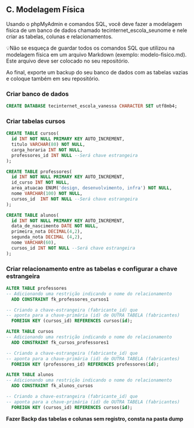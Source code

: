 ## C. Modelagem Física
Usando o phpMyAdmin e comandos SQL, você deve fazer a modelagem física de um banco de dados chamado tecinternet_escola_seunome e nele criar as tabelas, colunas e relacionamentos.

💡Não se esqueça de guardar todos os comandos SQL que utilizou na modelagem física em um arquivo Markdown (exemplo: modelo-fisico.md). Este arquivo deve ser colocado no seu repositório.

Ao final, exporte um backup do seu banco de dados com as tabelas vazias e coloque também em seu repositório.

### Criar banco de dados

```sql
CREATE DATABASE tecinternet_escola_vanessa CHARACTER SET utf8mb4;
```

### Criar tabelas cursos

```sql
CREATE TABLE cursos(
  id INT NOT NULL PRIMARY KEY AUTO_INCREMENT,
  titulo VARCHAR(80) NOT NULL,
  carga_horaria INT NOT NULL,
  professores_id INT NULL --Será chave estrangeira
);
```

```sql
CREATE TABLE professores(
  id INT NOT NULL PRIMARY KEY AUTO_INCREMENT,
  id_curso INT NOT NULL,
  area_atuacao ENUM('design, desenvolvimento, infra') NOT NULL,
  nome VARCHAR(100) NOT NULL,
  cursos_id  INT NOT NULL --Será chave estrangeira
);
```

```sql
CREATE TABLE alunos(
  id INT NOT NULL PRIMARY KEY AUTO_INCREMENT,
  data_de_nascimento DATE NOT NULL,
  primeira_nota DECIMAL(4,2),
  segunda_nota DECIMAL (4,2),
  nome VARCHAR(60),
  cursos_id INT NOT NULL --Será chave estrangeira
);
```

### Criar relacionamento entre as tabelas e configurar a chave estrangeira

```sql
ALTER TABLE professores
-- Adicionando uma restrição indicando o nome do relacionamento
  ADD CONSTRAINT fk_professores_cursos1

-- Criando a chave-estrangeira (fabricante_id) que
-- aponta para a chave-primária (id) de OUTRA TABELA (fabricantes)
  FOREIGN KEY (cursos_id) REFERENCES cursos(id);
```

```sql
ALTER TABLE cursos
-- Adicionando uma restrição indicando o nome do relacionamento
  ADD CONSTRAINT fk_cursos_professores1

-- Criando a chave-estrangeira (fabricante_id) que
-- aponta para a chave-primária (id) de OUTRA TABELA (fabricantes)
  FOREIGN KEY (professores_id) REFERENCES professores(id);
```

```sql
ALTER TABLE alunos
-- Adicionando uma restrição indicando o nome do relacionamento
  ADD CONSTRAINT fk_alunos_cursos

-- Criando a chave-estrangeira (fabricante_id) que
-- aponta para a chave-primária (id) de OUTRA TABELA (fabricantes)
  FOREIGN KEY (cursos_id) REFERENCES cursos(id);
```

**Fazer Backp das tabelas e colunas sem registro, consta na pasta dump**

